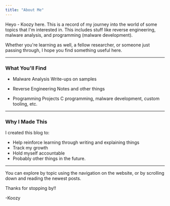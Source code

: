 ```yaml
---
title: "About Me"
---
```


Heyo - Koozy here. This is a record of my journey into the world of some topics that I'm interested in. This includes stuff like reverse engineering, malware analysis, and programming (malware development).

Whether you're learning as well, a fellow researcher, or someone just passing through, I hope you find something useful here. 

---

### What You'll Find 

- Malware Analysis 
Write-ups on samples

- Reverse Engineering 
Notes and other things 

- Programming Projects 
C programming, malware development, custom tooling, etc. 


--- 

### Why I Made This

I created this blog to: 
- Help reinforce learning through writing and explaining things 
- Track my growth 
- Hold myself accountable 
- Probably other things in the future. 

--- 

You can explore by topic using the navigation on the website, or by scrolling down and reading the newest posts. 

Thanks for stopping by!! 

-Koozy 
